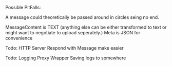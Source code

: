 Possible PitFalls:

A message could theoretically be passed around in circles seing no end.

MessageContent is TEXT (anything else can be either transformed to text or might want to negotiate to upload seperately.)
Meta is JSON for convenience

Todo:
HTTP Server Respond with Message make easier

Todo:
Logging Proxy Wrapper
Saving logs to somewhere
